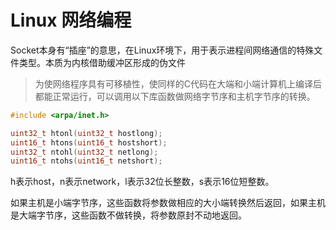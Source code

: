 Linux 网络编程
===

Socket本身有“插座”的意思，在Linux环境下，用于表示进程间网络通信的特殊文件类型。本质为内核借助缓冲区形成的伪文件

> 为使网络程序具有可移植性，使同样的C代码在大端和小端计算机上编译后都能正常运行，可以调用以下库函数做网络字节序和主机字节序的转换。
```c
#include <arpa/inet.h>

uint32_t htonl(uint32_t hostlong);
uint16_t htons(uint16_t hostshort);
uint32_t ntohl(uint32_t netlong);
uint16_t ntohs(uint16_t netshort);
```
h表示host，n表示network，l表示32位长整数，s表示16位短整数。    

如果主机是小端字节序，这些函数将参数做相应的大小端转换然后返回，如果主机是大端字节序，这些函数不做转换，将参数原封不动地返回。


